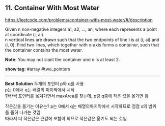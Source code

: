 ## 11. Container With Most Water

https://leetcode.com/problems/container-with-most-water/#/description

Given n non-negative integers a1, a2, ..., an, where each represents a point at coordinate (i, ai). <br/>
n vertical lines are drawn such that the two endpoints of line i is at (i, ai) and (i, 0). Find two lines, which together with x-axis forms a container, such that the container contains the most water.

**Note:** You may not slant the container and n is at least 2.

**show tag:** \#array \#two_pointers

-------------------------------

**Best Solution**
두개의 포인터 p와 q를 사용 <br/>
p는 0에서 q는 배열의 마지막에서 시작 <br/>
한칸씩 포인터를 옮겨가면서 maxArea를 찾는데, p랑 q중에 작은 값을 옮기면 됨

작은값을 옮기는 이유는?
p는 0에서 q는 배열의마지막에서 시작하므로 점점 x의 범위를 좁혀 나가는 것임 <br/>
따라서 더 작은값은 큰값에 포함이 되므로 작은값은 옮겨도 되는 것임
